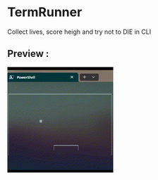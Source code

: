 # TermRunner
Collect lives, score heigh and try not to DIE in CLI


## Preview :
![game demo](https://github.com/Harshit00yadav/TermRunner/blob/main/res/gamePlay.gif)

